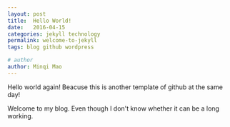 ```yaml
---
layout: post
title:  Hello World!
date:   2016-04-15
categories: jekyll technology
permalink: welcome-to-jekyll
tags: blog github wordpress

# author
author: Minqi Mao
---
```

Hello world again! Beacuse this is another template of github at the same day!

Welcome to my blog. Even though I don't know whether it can be a long working.